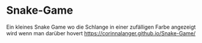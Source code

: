 # Snake-Game
Ein kleines Snake Game wo die Schlange in einer zufälligen Farbe angezeigt wird wenn man darüber hovert
https://corinnalanger.github.io/Snake-Game/
